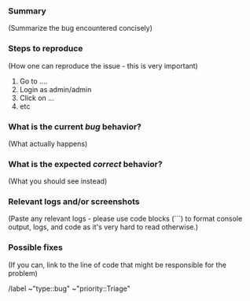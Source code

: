 <!---
Please read this!

Before opening a new issue, make sure to search for keywords in the issues
filtered by the "bug" label.

- https://gitlab.com/pcmt/pcmt/issues?scope=all&utf8=%E2%9C%93&state=opened&label_name[]=type%3A%3Abug

and verify the issue you're about to submit isn't a duplicate.
--->

### Summary

(Summarize the bug encountered concisely)

### Steps to reproduce

(How one can reproduce the issue - this is very important)

1. Go to ....
1. Login as admin/admin
1. Click on ...
1. etc

### What is the current *bug* behavior?

(What actually happens)

### What is the expected *correct* behavior?

(What you should see instead)

### Relevant logs and/or screenshots

(Paste any relevant logs - please use code blocks (```) to format console output,
logs, and code as it's very hard to read otherwise.)

### Possible fixes

(If you can, link to the line of code that might be responsible for the problem)


/label ~"type::bug" ~"priority::Triage"
